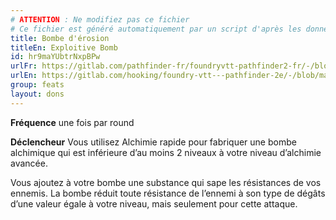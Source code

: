 ```yaml
---
# ATTENTION : Ne modifiez pas ce fichier
# Ce fichier est généré automatiquement par un script d'après les données du module Foundry VTT officiel et de sa traduction
title: Bombe d'érosion
titleEn: Exploitive Bomb
id: hr9maYUbtrNxpBPw
urlFr: https://gitlab.com/pathfinder-fr/foundryvtt-pathfinder2-fr/-/blob/master/data/feats/hr9maYUbtrNxpBPw.htm
urlEn: https://gitlab.com/hooking/foundry-vtt---pathfinder-2e/-/blob/master/packs/data/feats.db/exploitive-bomb.json
group: feats
layout: dons
---
```

**Fréquence** une fois par round

**Déclencheur** Vous utilisez Alchimie rapide pour fabriquer une bombe alchimique qui est inférieure d’au moins 2 niveaux à votre niveau d’alchimie avancée.

Vous ajoutez à votre bombe une substance qui sape les résistances de vos ennemis. La bombe réduit toute résistance de l’ennemi à son type de dégâts d’une valeur égale à votre niveau, mais seulement pour cette attaque.


